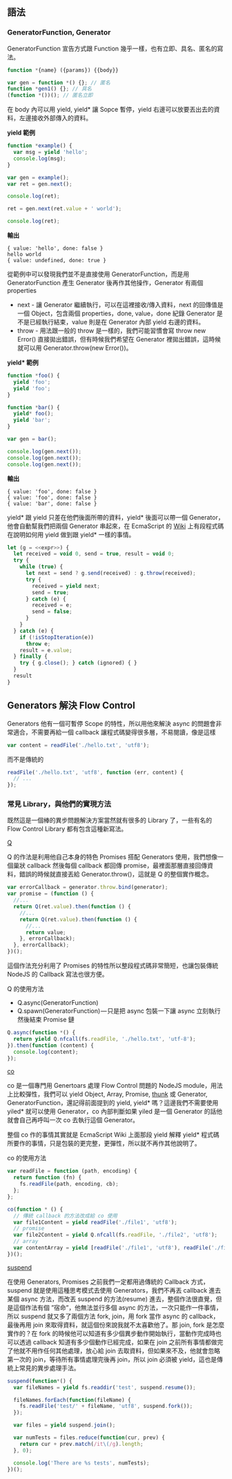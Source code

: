 ## 語法

### GeneratorFunction, Generator

GeneratorFunction 宣告方式跟 Function 幾乎一樣，也有立即、具名、匿名的寫法。

```javascript
function *{name} ({params}) {{body}}
```

```javascript
var gen = function *() {}; // 匿名
function *gen1() {}; // 具名
(function *())(); // 匿名立即
```

在 body 內可以用 yield, yield* 讓 Sopce 暫停，yield 右邊可以放要丟出去的資料，左邊接收外部傳入的資料。

__yield 範例__

```javascript
function *example() {
  var msg = yield 'hello';
  console.log(msg);
}

var gen = example();
var ret = gen.next();

console.log(ret);

ret = gen.next(ret.value + ' world');

console.log(ret);
```

__輸出__

```
{ value: 'hello', done: false }
hello world
{ value: undefined, done: true }
```

從範例中可以發現我們並不是直接使用 GeneratorFunction，而是用 GeneratorFunction 產生 Generator 後再作其他操作，Generator 有兩個 properties

* next - 讓 Generator 繼續執行，可以在這裡接收/傳入資料，next 的回傳值是一個 Object，包含兩個 properties，done, value，done 紀錄 Generator 是不是已經執行結束，value 則是在 Generator 內部 yield 右邊的資料。
* throw - 用法跟一般的 throw 是一樣的，我們可能習慣會寫 throw new Error() 直接拋出錯誤，但有時候我們希望在 Generator 裡拋出錯誤，這時候就可以用 Generator.throw(new Error())。

__yield* 範例__

```javascript
function *foo() {
  yield 'foo';
  yield 'foo';
}

function *bar() {
  yield* foo();
  yield 'bar';
}

var gen = bar();

console.log(gen.next());
console.log(gen.next());
console.log(gen.next());
```

__輸出__
```
{ value: 'foo', done: false }
{ value: 'foo', done: false }
{ value: 'bar', done: false }
```

yield* 跟 yield 只差在他們後面所帶的資料，yield* 後面可以帶一個 Generator，他會自動幫我們把兩個 Generator 串起來，在 EcmaScript 的 [Wiki](http://wiki.ecmascript.org/doku.php?id=harmony:generators) 上有段程式碼在說明如何用 yield 做到跟 yield* 一樣的事情。

```javascript
let (g = <<expr>>) {
  let received = void 0, send = true, result = void 0;
  try {
    while (true) {
      let next = send ? g.send(received) : g.throw(received);
      try {
        received = yield next;
        send = true;
      } catch (e) {
        received = e;
        send = false;
      }
    }
  } catch (e) {
    if (!isStopIteration(e))
      throw e;
    result = e.value;
  } finally {
    try { g.close(); } catch (ignored) { }
  }
  result
}
```

## Generators 解決 Flow Control

Generators 他有一個可暫停 Scope 的特性，所以用他來解決 async 的問題會非常適合，不需要再給一個 callback 讓程式碼變得很多層，不易閱讀，像是這樣

```javascript
var content = readFile('./hello.txt', 'utf8');
```

而不是傳統的

```javascript
readFile('./hello.txt', 'utf8', function (err, content) {
  // ...
});
```

### 常見 Library，與他們的實現方法

既然這是一個棒的異步問題解決方案當然就有很多的 Library 了，一些有名的 Flow Control Library 都有包含這種新寫法。

[Q](https://github.com/kriskowal/q)

Q 的作法是利用他自己本身的特色 Promises 搭配 Generators 使用，我們想像一個巢狀 callback 然後每個 callback 都回傳 promise，最裡面那層直接回傳資料，錯誤的時候就直接丟給 Generator.throw()，這就是 Q 的整個實作概念。

```javascript
var errorCallback = generator.throw.bind(generator);
var promise = (function () {
  //...
  return Q(ret.value).then(function () {
    //...
    return Q(ret.value).then(function () {
      //...
      return value;
    }, errorCallback);
  }, errorCallback);
})();
```

這個作法充分利用了 Promises 的特性所以整段程式碼非常簡短，也讓包裝傳統 NodeJS 的 Callback 寫法也很方便。

Q 的使用方法

* Q.async(GeneratorFunction)
* Q.spawn(GeneratorFunction) — 只是把 async 包裝一下讓 async 立刻執行然後結束 Promise 鏈

```javascript
Q.async(function *() {
  return yield Q.nfcall(fs.readFile, './hello.txt', 'utf-8');
}).then(function (content) {
  console.log(content);
});
```

[co](https://github.com/visionmedia/co)

co 是一個專門用 Genertoars 處理 Flow Control 問題的 NodeJS module，用法上比較彈性，我們可以 yield Object, Array, Promise, [thunk](http://en.wikipedia.org/wiki/Thunk_%28functional_programming%29) 或 Generator, GeneratorFunction，還記得前面提到的 yield, yield* 嗎？這邊我們不需要使用 yiled* 就可以使用 Generator，co 內部判斷如果 yiled 是一個 Generator 的話他就會自己再呼叫一次 co 去執行這個 Generator。

整個 co 作的事情其實就是 EcmaScript Wiki 上面那段 yield 解釋 yield* 程式碼所要作的事情，只是包裝的更完整，更彈性，所以就不再作其他說明了。

co 的使用方法

```javascript
var readFile = function (path, encoding) {
  return function (fn) {
    fs.readFile(path, encoding, cb);
  };
};

co(function * () {
  // 傳統 callback 的方法改成給 co 使用
  var file1Content = yield readFile('./file1', 'utf8');
  // promise
  var file2Content = yield Q.nfcall(fs.readFile, './file2', 'utf8');
  // array
  var contentArray = yield [readFile('./file1', 'utf8'), readFile('./file2', 'utf8')];
})();
```

[suspend](https://github.com/jmar777/suspend)

在使用 Generators, Promises 之前我們一定都用過傳統的 Callback 方式，suspend 就是使用這種思考模式去使用 Generators，我們不再丟 callback 進去某個 async 方法，而改丟 suspend 的方法(resume) 進去，整個作法很直覺，但是這個作法有個 ”宿命”，他無法並行多個 async 的方法，一次只能作一件事情，所以 suspend 就又多了兩個方法 fork, join，用 fork 當作 async 的 callback，最後再用 join 來取得資料，就這個份來說我就不太喜歡他了。那 join, fork 是怎麼實作的？在 fork 的時候他可以知道有多少個異步動作開始執行，當動作完成時也可以透過 callback 知道有多少個動作已經完成，如果在 join 之前所有事情都做完了他就不用作任何其他處理，放心給 join 去取資料，但如果來不及，他就會忽略第一次的 join，等待所有事情處理完後再 join，所以 join 必須被 yield，這也是傳統上常見的異步處理手法。

```javascript
suspend(function*() {
  var fileNames = yield fs.readdir('test', suspend.resume());

  fileNames.forEach(function(fileName) {
    fs.readFile('test/' + fileName, 'utf8', suspend.fork());
  });

  var files = yield suspend.join();

  var numTests = files.reduce(function(cur, prev) {
    return cur + prev.match(/it\(/g).length;
  }, 0);

  console.log('There are %s tests', numTests);
})();
```
